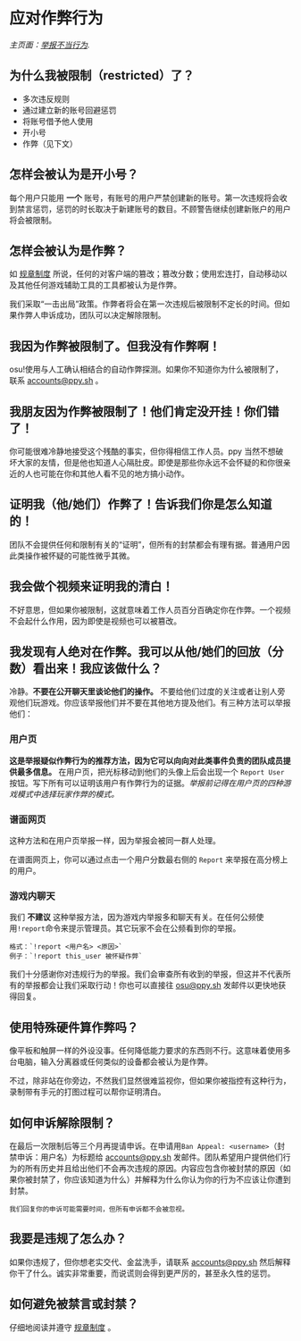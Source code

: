 # 应对作弊行为

*主页面：[举报不当行为](/wiki/Reporting_bad_behaviour).*

## 为什么我被限制（restricted）了？

- 多次违反规则
- 通过建立新的账号回避惩罚
- 将账号借予他人使用
- 开小号
- 作弊（见下文）

## 怎样会被认为是开小号？

每个用户只能用 **一个** 账号，有账号的用户严禁创建新的账号。第一次违规将会收到禁言惩罚，惩罚的时长取决于新建账号的数目。不顾警告继续创建新账户的用户将会被限制。

## 怎样会被认为是作弊？

如 [规章制度](/wiki/Rules) 所说，任何的对客户端的篡改；篡改分数；使用宏连打，自动移动以及其他任何游戏辅助工具的工具都被认为是作弊。

我们采取“一击出局”政策。作弊者将会在第一次违规后被限制不定长的时间。但如果作弊人申诉成功，团队可以决定解除限制。

## 我因为作弊被限制了。但我没有作弊啊！

osu!使用与人工确认相结合的自动作弊探测。如果你不知道你为什么被限制了，联系 [accounts@ppy.sh](mailto:accounts@ppy.sh) 。

## 我朋友因为作弊被限制了！他们肯定没开挂！你们错了！

你可能很难冷静地接受这个残酷的事实，但你得相信工作人员。ppy 当然不想破坏大家的友情，但是他也知道人心隔肚皮。即使是那些你永远不会怀疑的和你很亲近的人也可能在你和其他人看不见的地方搞小动作。

## 证明我（他/她们）作弊了！告诉我们你是怎么知道的！

团队不会提供任何和限制有关的“证明”，但所有的封禁都会有理有据。普通用户因此类操作被怀疑的可能性微乎其微。

## 我会做个视频来证明我的清白！

不好意思，但如果你被限制，这就意味着工作人员百分百确定你在作弊。一个视频不会起什么作用，因为即使是视频也可以被篡改。

## 我发现有人绝对在作弊。我可以从他/她们的回放（分数）看出来！我应该做什么？

冷静。**不要在公开聊天里谈论他们的操作。** 不要给他们过度的关注或者让别人旁观他们玩游戏。你应该举报他们并不要在其他地方提及他们。有三种方法可以举报他们：

### 用户页

**这是举报疑似作弊行为的推荐方法，因为它可以向向对此类事件负责的团队成员提供最多信息。**
在用户页，把光标移动到他们的头像上后会出现一个 `Report User` 按钮。写下所有可以证明该用户有作弊行为的证据。*举报前记得在用户页的四种游戏模式中选择玩家作弊的模式。*

### 谱面网页

这种方法和在用户页举报一样，因为举报会被同一群人处理。

在谱面网页上，你可以通过点击一个用户分数最右侧的 `Report` 来举报在高分榜上的用户。

### 游戏内聊天

我们 **不建议** 这种举报方法，因为游戏内举报多和聊天有关。在任何公频使用`!report`命令来提示管理员。其它玩家不会在公频看到你的举报。

```
格式：`!report <用户名> <原因>`
例子：`!report this_user 被怀疑作弊`
```

我们十分感谢你对违规行为的举报。我们会审查所有收到的举报，但这并不代表所有的举报都会让我们采取行动！你也可以直接往 [osu@ppy.sh](mailto:osu@ppy.sh) 发邮件以更快地获得回复。

## 使用特殊硬件算作弊吗？

像平板和触屏一样的外设没事。任何降低能力要求的东西则不行。这意味着使用多台电脑，输入分离器或任何类似的设备都会被认为是作弊。

不过，除非站在你旁边，不然我们显然很难监视你，但如果你被指控有这种行为，录制带有手元的打图过程可以帮你证明清白。

## 如何申诉解除限制？

在最后一次限制后等三个月再提请申诉。在申请用`Ban Appeal: <username>`（封禁申诉：用户名）为标题给 [accounts@ppy.sh](mailto:accounts@ppy.sh) 发邮件。团队希望用户提供他们行为的所有历史并且给出他们不会再次违规的原因。内容应包含你被封禁的原因（如果你被封禁了，你应该知道为什么）并解释为什么你认为你的行为不应该让你遭到封禁。

`我们回复你的申诉可能需要时间，但所有申诉都不会被忽视。`

## 我要是违规了怎么办？

如果你违规了，但你想老实交代、金盆洗手，请联系 [accounts@ppy.sh](mailto:accounts@ppy.sh) 然后解释你干了什么。诚实非常重要，而说谎则会得到更严厉的，甚至永久性的惩罚。

## 如何避免被禁言或封禁？

仔细地阅读并遵守 [规章制度](/wiki/Rules) 。
